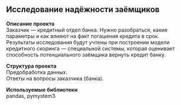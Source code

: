 ## Исследование надёжности заёмщиков   

**Описание проекта**  
Заказчик — кредитный отдел банка. Нужно разобраться, какие параметры и как влияют на факт погашения кредита в срок.  
Результаты исследования будут учтены при построении модели кредитного скоринга — специальной системы, которая оценивает способность потенциального заёмщика вернуть кредит банку.  

**Структура проекта**  
Предобработка данных.  
Ответы на вопросы заказчика (банка).  

**Используемые библиотеки**  
pandas, pymystem3  